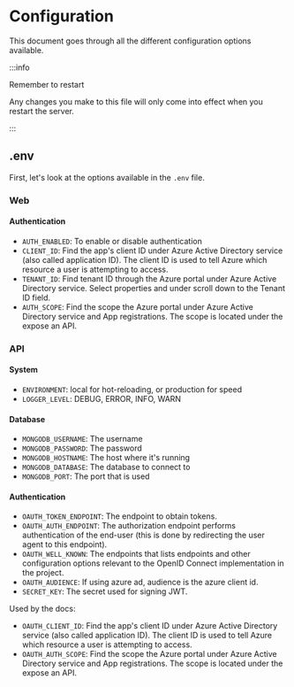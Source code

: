 # Configuration

This document goes through all the different configuration options available.

:::info

Remember to restart 

Any changes you make to this file will only come into effect when you restart the
server.

:::

## .env

First, let's look at the options available in the `.env` file.

### Web

#### Authentication

- `AUTH_ENABLED`: To enable or disable authentication
- `CLIENT_ID`: Find the app's client ID under Azure Active Directory service (also called application ID). The client ID is used to tell Azure which resource a user is attempting to access.
- `TENANT_ID`: Find tenant ID through the Azure portal under Azure Active Directory service. Select properties and under scroll down to the Tenant ID field.
- `AUTH_SCOPE`: Find the scope the Azure portal under Azure Active Directory service and App registrations. The scope is located under the expose an API.

### API 

#### System

- `ENVIRONMENT`: local for hot-reloading, or production for speed
- `LOGGER_LEVEL`: DEBUG, ERROR, INFO, WARN

#### Database

- `MONGODB_USERNAME`: The username
- `MONGODB_PASSWORD`: The password
- `MONGODB_HOSTNAME`: The host where it's running
- `MONGODB_DATABASE`: The database to connect to
- `MONGODB_PORT`: The port that is used

#### Authentication

- `OAUTH_TOKEN_ENDPOINT`: The endpoint to obtain tokens.
- `OAUTH_AUTH_ENDPOINT`: The authorization endpoint performs authentication of the end-user (this is done by redirecting the user agent to this endpoint).
- `OAUTH_WELL_KNOWN`: The endpoints that lists endpoints and other configuration options relevant to the OpenID Connect implementation in the project.
- `OAUTH_AUDIENCE`: If using azure ad, audience is the azure client id.
- `SECRET_KEY`: The secret used for signing JWT.

Used by the docs:

- `OAUTH_CLIENT_ID`: Find the app's client ID under Azure Active Directory service (also called application ID). The client ID is used to tell Azure which resource a user is attempting to access.
- `OAUTH_AUTH_SCOPE`: Find the scope the Azure portal under Azure Active Directory service and App registrations. The scope is located under the expose an API.